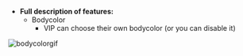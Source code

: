 * **Full description of features:**   
  - Bodycolor
    - VIP can choose their own bodycolor (or you can disable it)

![bodycolorgif](https://user-images.githubusercontent.com/64224908/124899627-99be8380-dfe0-11eb-9210-bfd420d1838a.gif)
